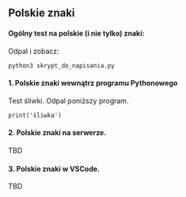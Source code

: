 ## Polskie znaki


#### Ogólny test na polskie (i nie tylko) znaki:

Odpal i zobacz:
```
python3 skrypt_do_napisania.py
```

#### 1. Polskie znaki wewnątrz programu Pythonowego

Test śliwki. Odpal poniższy program.

```
print('śliwka')
```


#### 2. Polskie znaki na serwerze.

TBD

#### 3. Polskie znaki w VSCode.

TBD
